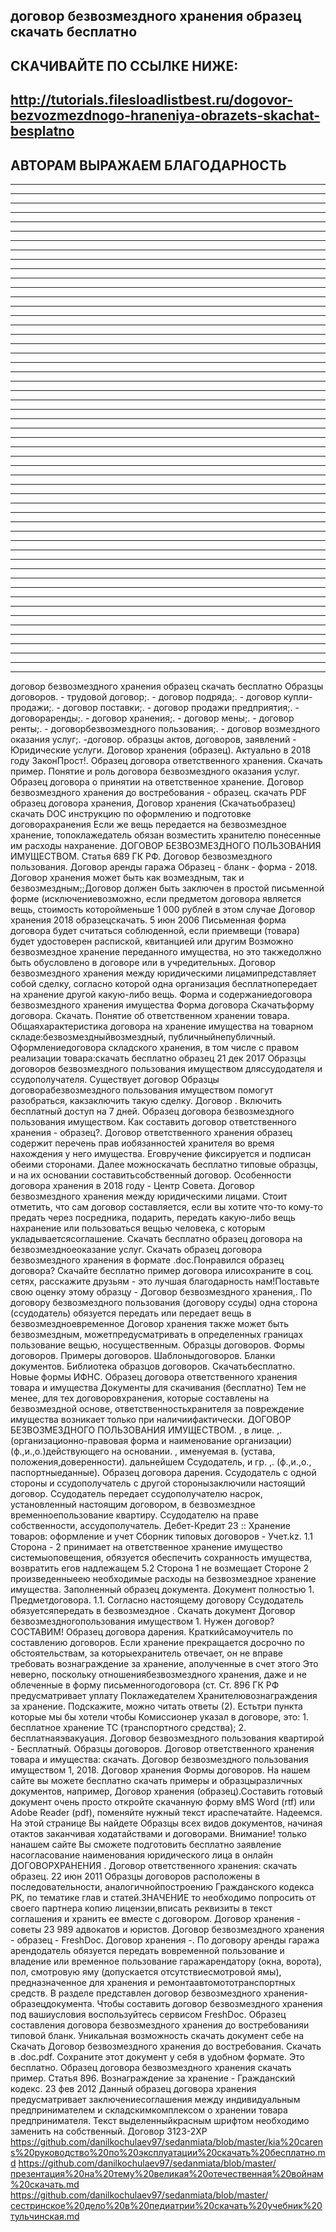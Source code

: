 договор безвозмездного хранения образец скачать бесплатно
--------------------------------------------------
СКАЧИВАЙТЕ ПО ССЫЛКЕ НИЖЕ:
--------------------------------------------------
http://tutorials.filesloadlistbest.ru/dogovor-bezvozmezdnogo-hraneniya-obrazets-skachat-besplatno
--------------------------------------------------
АВТОРАМ ВЫРАЖАЕМ БЛАГОДАРНОСТЬ
--------------------------------------------------
--------------------------------------------------
--------------------------------------------------
--------------------------------------------------
--------------------------------------------------
--------------------------------------------------
--------------------------------------------------
--------------------------------------------------
--------------------------------------------------
--------------------------------------------------
--------------------------------------------------
--------------------------------------------------
--------------------------------------------------
--------------------------------------------------
--------------------------------------------------
--------------------------------------------------
--------------------------------------------------
--------------------------------------------------
--------------------------------------------------
--------------------------------------------------
--------------------------------------------------
--------------------------------------------------
--------------------------------------------------
--------------------------------------------------
--------------------------------------------------
--------------------------------------------------
--------------------------------------------------
--------------------------------------------------
--------------------------------------------------
--------------------------------------------------
--------------------------------------------------
--------------------------------------------------
--------------------------------------------------
--------------------------------------------------
--------------------------------------------------
--------------------------------------------------
--------------------------------------------------
--------------------------------------------------
--------------------------------------------------
--------------------------------------------------
--------------------------------------------------
--------------------------------------------------
--------------------------------------------------
--------------------------------------------------
--------------------------------------------------
--------------------------------------------------
--------------------------------------------------
--------------------------------------------------
--------------------------------------------------
--------------------------------------------------
--------------------------------------------------
--------------------------------------------------
--------------------------------------------------
--------------------------------------------------
договор безвозмездного хранения образец скачать бесплатно Образцы договоров. - трудовой договор;. - договор подряда;. - договор купли-продажи;. - договор поставки;. - договор продажи предприятия;. - договораренды;. - договор хранения;. - договор мены;. - договор ренты;. - договорбезвозмездного пользования;. - договор возмездного оказания услуг;. -договор. образцы актов, договоров, заявлений - Юридические услуги. Договор хранения (образец). Актуально в 2018 году  ЗаконПрост!. Образец договора ответственного хранения. Скачать пример. Понятие и роль договора безвозмездного оказания услуг. Образец договора о принятии на ответственное хранение. Договор безвозмездного хранения до востребования - образец. скачать PDF образец договора хранения, Договор хранения (Скачатьобразец)  скачать DOC инструкцию по оформлению и подготовке договорахранения  Если же вещь передается на безвозмездное хранение, топоклажедатель обязан возместить хранителю понесенные им расходы нахранение. ДОГОВОР БЕЗВОЗМЕЗДНОГО ПОЛЬЗОВАНИЯ ИМУЩЕСТВОМ. Статья 689 ГК РФ. Договор безвозмездного пользования. Договор аренды гаража  Образец - бланк - форма - 2018. Договор хранения может быть как возмездным, так и безвозмездным;;Договор должен быть заключен в простой письменной форме (исключениевозможно, если предметом договора является вещь, стоимость которойменьше 1 000 рублей  в этом случае  Договор хранения 2018 образецскачать. 5 июн 2006  Письменная форма договора будет считаться соблюденной, если приемвещи (товара) будет удостоверен распиской, квитанцией или другим Возможно безвозмездное хранение переданного имущества, но это такжедолжно быть обусловлено в договоре или в учредительных. Договор безвозмездного хранения между юридическими лицамипредставляет собой сделку, согласно которой одна организация бесплатнопередает на хранение другой какую-либо вещь.  Форма и содержаниедоговора безвозмездного хранения имущества  Форма договора  Скачатьформу договора. Скачать. Понятие об ответственном хранении товара. Общаяхарактеристика договора на хранение имущества на товарном складе:безвозмездныйвозмездный, публичныйнепубличный. Оформлениедоговора складского хранения, в том числе с правом реализации товара:скачать бесплатно образец
21 дек 2017  Образцы договоров безвозмездного пользования имуществом дляссудодателя и ссудополучателя. Существует договор  Образцы договорабезвозмездного пользования имуществом помогут разобраться, какзаключить такую сделку. Договор . Включить бесплатный доступ на 7 дней. Образец договора безвозмездного пользования имуществом. Как составить договор ответственного хранения - образец?. Договор ответственного хранения образец содержит перечень прав иобязанностей хранителя во время нахождения у него имущества. Еговручение фиксируется  и подписан обеими сторонами. Далее можноскачать бесплатно типовые образцы, и на их основании составитьсобственный договор. Особенности договора хранения в 2018 году - Центр Совета. Договор безвозмездного хранения между юридическими лицами. Стоит отметить, что сам договор составляется, если вы хотите что-то кому-то предать через посредника, подарить, передать какую-либо вещь нахранение или пользоваться вещью человека, с которым укладываетсясоглашение. Скачать бесплатно образец договора на безвозмездноеоказание услуг. Скачать образец договора безвозмездного хранения в формате .doc.Понравился образец договора? Скачайте бесплатно пример договора илисохраните в соц. сетях, расскажите друзьям - это лучшая благодарность нам!Поставьте свою оценку этому образцу - Договор безвозмездного хранения,. По договору безвозмездного пользования (договору ссуды) одна сторона (ссудодатель) обязуется передать или передает вещь в безвозмездноевременное  Договор хранения также может быть безвозмездным, можетпредусматривать в определенных границах пользование вещью, носущественным. Образцы договоров. Формы договоров. Примеры договоров. Шаблоныдоговоров. Бланки документов. Библиотека образцов договоров. Скачатьбесплатно. Новые формы ИФНС. Образец договора ответственного хранения товара и имущества Документы для скачивания (бесплатно)  Тем не менее, для тех договоровхранения, которые составлены на безвозмездной основе, ответственностьхранителя за повреждение имущества возникает только при наличиифактически. ДОГОВОР БЕЗВОЗМЕЗДНОГО ПОЛЬЗОВАНИЯ ИМУЩЕСТВОМ. , в лице. ,. (организационно-правовая форма и наименование организации) (ф.,и.,о.)действующего на основании. , именуемая в. (устава, положения,доверенности). дальнейшем Ссудодатель, и гр. ,. (ф.,и.,о., паспортныеданные). Образец договора дарения. Ссудодатель с одной стороны и ссудополучатель с другой сторонызаключили настоящий договор. Ссудодатель передает ссудополучателю насрок, установленный настоящим договором, в безвозмездное временноепользование квартиру. Ссудодателю на праве собственности, ассудополучатель. Дебет-Кредит  23 :: Хранение товаров: оформление и учет
Сборник типовых договоров - Учет.kz. 1.1 Сторона - 2 принимает на ответственное хранение имущество системыоповещения, обязуется обеспечить сохранность имущества, возвратить егов надлежащем  5.2 Сторона  1 не возмещает Стороне  2 произведенныеею необходимые расходы на безвозмездное хранение имущества. Заполненный образец документа. Документ полностью  1. Предметдоговора. 1.1. Согласно настоящему договору Ссудодатель обязуетсяпередать в безвозмездное . Скачать документ Договор безвозмездногопользования имуществом 1. Нужен договор? СОСТАВИМ! Образец договора дарения. Краткийсамоучитель по составлению договоров. Если хранение прекращается досрочно по обстоятельствам, за которыехранитель отвечает, он не вправе требовать вознаграждение за хранение, аполученные в счет этого  Это неверно, поскольку отношениябезвозмездного хранения, даже и не облеченные в форму письменногодоговора (ст. Ст. 896 ГК РФ предусматривает уплату Поклажедателем Хранителювознаграждения за хранение. Подскажите, можно читать ответы (2). Естьтри пункта которые мы бы хотели чтобы Комиссионер указал в договоре, это: 1. бесплатное хранение ТС (транспортного средства); 2. бесплатнаяэвакуация. Договор безвозмездного пользования квартирой - Бесплатный. Образцы договоров. Договор ответственного хранения товара и имущества: скачать. Договор безвозмездного пользования имуществом 1, 2018. Договор хранения  Формы договоров. На нашем сайте вы можете бесплатно скачать примеры и образцыразличных документов, например, Договор хранения (образец).Составить готовый документ очень просто  откройте скачанную форму вMS Word (rtf) или Adobe Reader (pdf), поменяйте нужный текст ираспечатайте. Надеемся. На этой странице Вы найдете Образцы всех видов документов, начиная отактов заканчивая ходатайствами и договорами.  Внимание! только нанашем сайте Вы сможете подготовить бесплатно заявление насогласование наименования юридического лица в онлайн  ДОГОВОРХРАНЕНИЯ  . Договор ответственного хранения: скачать образец. 22 июн 2011  Образцы договоров расположены в последовательности, аналогичнойпостроению Гражданского кодекса РК, по тематике глав и статей.ЗНАЧЕНИЕ  то необходимо попросить от своего партнера копию лицензии,вписать реквизиты в текст соглашения и хранить ее вместе с договором.
Договор хранения - советы 23 989 адвокатов и юристов. Договор безвозмездного хранения - образец - FreshDoc. Договор хранения -. По договору аренды гаража арендодатель обязуется передать вовременной пользование и владение или временное пользование гаражарендатору  (окна, ворота), пол, смотровую яму (допускается отсутствиесмотровой ямы), предназначенное для хранения и ремонтаавтомототранспортных средств. В разделе представлен договор безвозмездного хранения- образецдокумента. Чтобы составить договор безвозмездного хранения под вашиусловия воспользуйтесь сервисом FreshDoc. Образец составления договора безвозмездного хранения до востребованияи типовой бланк. Уникальная возможность скачать документ себе на Скачать Договор безвозмездного хранения до востребования. Скачать в .doc.pdf. Сохраните этот документ у себя в удобном формате. Это бесплатно. Образец договора безвозмездного хранения  скачать пример. Статья 896. Вознаграждение за хранение - Гражданский кодекс. 23 фев 2012  Данный образец договора хранения предусматривает заключениесоглашения между индивидуальным предпринимателем и складскимкомплексом о хранении товара предпринимателя. Текст выделенныйкрасным шрифтом необходимо заменить на собственный. Договор 3123-2ХР
https://github.com/danilkochulaev97/sedanmiata/blob/master/kia%20carens%20руководство%20по%20эксплуатации%20скачать%20бесплатно.md
https://github.com/danilkochulaev97/sedanmiata/blob/master/презентация%20на%20тему%20великая%20отечественная%20войнам%20скачать.md
https://github.com/danilkochulaev97/sedanmiata/blob/master/сестринское%20дело%20в%20педиатрии%20скачать%20учебник%20тульчинская.md
